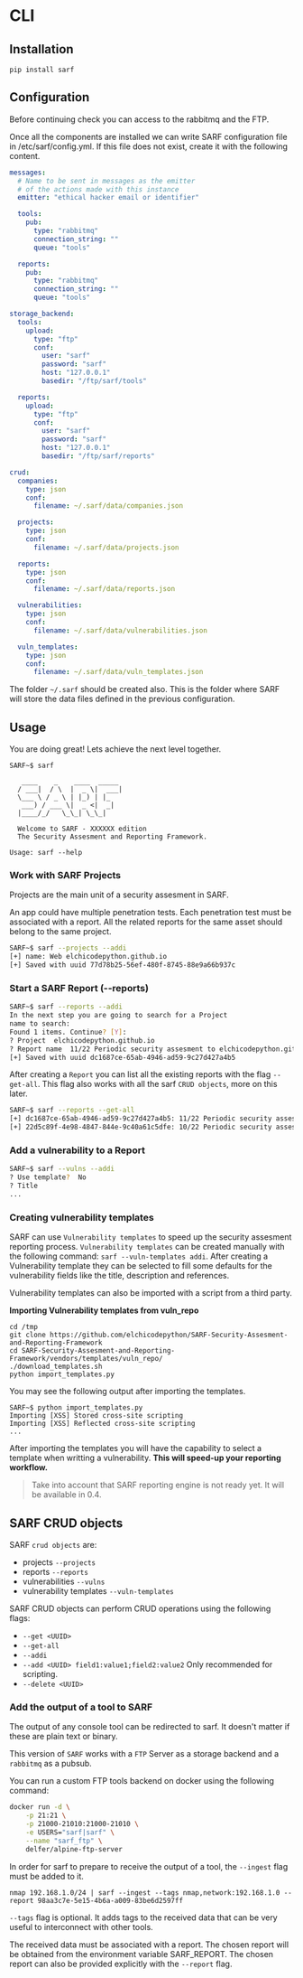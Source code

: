# CLI

## Installation

`pip install sarf`

## Configuration

Before continuing check you can access to the rabbitmq and the FTP.

Once all the components are installed we can write SARF configuration file
in /etc/sarf/config.yml. If this file does not exist, create it with the
following content.

```yaml
messages:
  # Name to be sent in messages as the emitter
  # of the actions made with this instance
  emitter: "ethical hacker email or identifier"

  tools:
    pub:
      type: "rabbitmq"
      connection_string: ""
      queue: "tools"

  reports:
    pub:
      type: "rabbitmq"
      connection_string: ""
      queue: "tools"

storage_backend:
  tools:
    upload:
      type: "ftp"
      conf:
        user: "sarf"
        password: "sarf"
        host: "127.0.0.1"
        basedir: "/ftp/sarf/tools"

  reports:
    upload:
      type: "ftp"
      conf:
        user: "sarf"
        password: "sarf"
        host: "127.0.0.1"
        basedir: "/ftp/sarf/reports"

crud:
  companies:
    type: json
    conf:
      filename: ~/.sarf/data/companies.json

  projects:
    type: json
    conf:
      filename: ~/.sarf/data/projects.json

  reports:
    type: json
    conf:
      filename: ~/.sarf/data/reports.json

  vulnerabilities:
    type: json
    conf:
      filename: ~/.sarf/data/vulnerabilities.json

  vuln_templates:
    type: json
    conf:
      filename: ~/.sarf/data/vuln_templates.json
```

The folder `~/.sarf` should be created also. This is the folder
where SARF will store the data files defined in the previous
configuration.

## Usage

You are doing great! Lets achieve the next level together.

```
SARF~$ sarf

   ____    _    ____  _____
  / ___|  / \  |  _ \|  ___|
  \___ \ / _ \ | |_) | |_
   ___) / ___ \|  _ <|  _|
  |____/_/   \_\_| \_\_|

  Welcome to SARF - XXXXXX edition
  The Security Assesment and Reporting Framework.

Usage: sarf --help
```

### Work with SARF Projects

Projects are the main unit of a security assesment in SARF.

An app could have multiple penetration tests.
Each penetration test must be associated with a report.
All the related reports for the same asset should belong to the same project.

```bash
SARF~$ sarf --projects --addi
[+] name: Web elchicodepython.github.io
[+] Saved with uuid 77d78b25-56ef-480f-8745-88e9a66b937c
```

### Start a SARF Report (--reports)

```bash
SARF~$ sarf --reports --addi
In the next step you are going to search for a Project
name to search:
Found 1 items. Continue? [Y]:
? Project  elchicodepython.github.io
? Report name  11/22 Periodic security assesment to elchicodepython.github.io
[+] Saved with uuid dc1687ce-65ab-4946-ad59-9c27d427a4b5
```

After creating a `Report` you can list all the existing reports
with the flag `--get-all`. This flag also works with all the sarf `CRUD objects`, more on this later.

```bash
SARF~$ sarf --reports --get-all
[+] dc1687ce-65ab-4946-ad59-9c27d427a4b5: 11/22 Periodic security assesment to elchicodepython.github.io
[+] 22d5c89f-4e98-4847-844e-9c40a61c5dfe: 10/22 Periodic security assesment to elchicodepython.github.io
```

### Add a vulnerability to a Report

```bash
SARF~$ sarf --vulns --addi
? Use template?  No
? Title
...
```

### Creating vulnerability templates


SARF can use `Vulnerability templates` to speed up the security assesment reporting
process. `Vulnerability templates` can be created manually with the following command:
`sarf --vuln-templates addi`. After creating a Vulnerability template they can be selected
to fill some defaults for the vulnerability fields like the title, description and references.

Vulnerability templates can also be imported with a script from a third party.

**Importing Vulnerability templates from vuln_repo**
```
cd /tmp
git clone https://github.com/elchicodepython/SARF-Security-Assesment-and-Reporting-Framework
cd SARF-Security-Assesment-and-Reporting-Framework/vendors/templates/vuln_repo/
./download_templates.sh
python import_templates.py
```

You may see the following output after importing the templates.
```
SARF~$ python import_templates.py
Importing [XSS] Stored cross-site scripting
Importing [XSS] Reflected cross-site scripting
...
```

After importing the templates you will have the capability to select a
template when writting a vulnerability. **This will speed-up your reporting
workflow.**

> Take into account that SARF reporting engine is not ready yet.
  It will be available in 0.4.

## SARF CRUD objects

SARF `crud objects` are:
- projects `--projects`
- reports  `--reports`
- vulnerabilities `--vulns`
- vulnerability templates `--vuln-templates`

SARF CRUD objects can perform CRUD operations using the following flags:
- `--get <UUID>`
- `--get-all`
- `--addi`
- `--add <UUID> field1:value1;field2:value2` Only recommended for scripting.
- `--delete <UUID>`


### Add the output of a tool to SARF

The output of any console tool can be redirected to sarf. It doesn't matter if
these are plain text or binary.

This version of `SARF` works with a `FTP` Server as a storage backend
and a `rabbitmq` as a pubsub.

You can run a custom FTP tools backend on docker using the following command:

```bash
docker run -d \
    -p 21:21 \
    -p 21000-21010:21000-21010 \
    -e USERS="sarf|sarf" \
    --name "sarf_ftp" \
    delfer/alpine-ftp-server
```

In order for sarf to prepare to receive the output of a tool, the `--ingest`
flag must be added to it.

`nmap 192.168.1.0/24 | sarf --ingest --tags nmap,network:192.168.1.0 --report 98aa3c7e-5e15-4b6a-a009-83be6d2597ff`

`--tags` flag is optional. It adds tags to the received data that can be
    very useful to interconnect with other tools.

The received data must be associated with a report.
The chosen report will be obtained from the environment variable SARF_REPORT.
The chosen report can also be provided explicitly with the `--report` flag.
